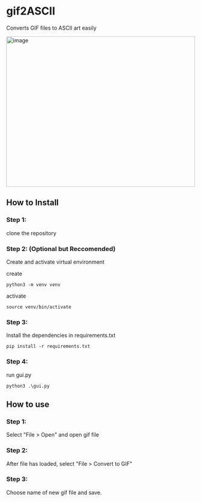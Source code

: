 # gif2ASCII
Converts GIF files to ASCII art easily

<img width="500" height="398" alt="image" src="https://i.imgur.com/ZFjIQRG.gif" />


## How to Install

### Step 1:
clone the repository

### Step 2: (Optional but Reccomended)
Create and activate virtual environment

create
```
python3 -m venv venv
```
activate
```
source venv/bin/activate
```
### Step 3:
Install the dependencies in requirements.txt
```
pip install -r requirements.txt
```
### Step 4:
run gui.py
```
python3 .\gui.py
```

## How to use

### Step 1:
Select "File > Open" and open gif file

### Step 2:
After file has loaded, select "File > Convert to GIF"

### Step 3:
Choose name of new gif file and save.

